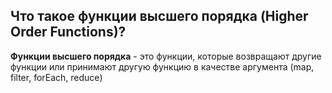 ## Что такое функции высшего порядка (Higher Order Functions)?‍

**Функции высшего порядка** - это функции, которые возвращают другие функции или принимают другую функцию в качестве аргумента‍
(map, filter, forEach, reduce)
